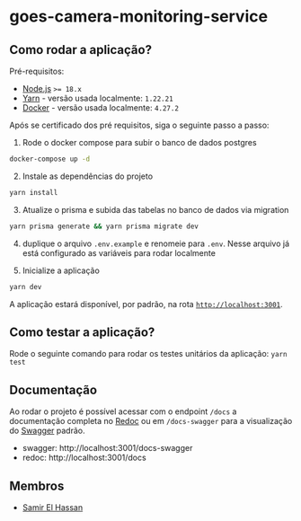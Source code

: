 # goes-camera-monitoring-service

## Como rodar a aplicação?

Pré-requisitos:

- [Node.js](https://nodejs.org/en) `>= 18.x`
- [Yarn](https://yarnpkg.com/) - versão usada localmente: `1.22.21`
- [Docker](https://www.docker.com/) - versão usada localmente: `4.27.2`

Após se certificado dos pré requisitos, siga o seguinte passo a passo:

1. Rode o docker compose para subir o banco de dados postgres
```bash
docker-compose up -d
```

2. Instale as dependências do projeto

```bash
yarn install
```

3. Atualize o prisma e subida das tabelas no banco de dados via migration
```bash
yarn prisma generate && yarn prisma migrate dev
```

4. duplique o arquivo `.env.example` e renomeie para `.env`. Nesse arquivo já está configurado as variáveis para rodar localmente

4. Inicialize a aplicação
```bash
yarn dev
```

A aplicação estará disponível, por padrão, na rota [`http://localhost:3001`](http://localhost:3001).


## Como testar a aplicação?

Rode o seguinte comando para rodar os testes unitários da aplicação: `yarn test`


## Documentação

Ao rodar o projeto é possível acessar com o endpoint `/docs` a documentação completa no [Redoc](https://github.com/Redocly/redoc) ou em `/docs-swagger` para a visualização do [Swagger](swagger.io) padrão.

- swagger: http://localhost:3001/docs-swagger
- redoc: http://localhost:3001/docs

## Membros
- [Samir El Hassan](github.com/samirelhassann)
